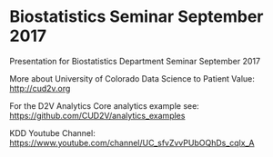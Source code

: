 # Biostatistics Seminar September 2017

Presentation for Biostatistics Department Seminar September 2017

More about University of Colorado Data Science to Patient Value: http://cud2v.org

For the D2V Analytics Core analytics example see: https://github.com/CUD2V/analytics_examples

KDD Youtube Channel: https://www.youtube.com/channel/UC_sfvZvvPUbOQhDs_cqlx_A
